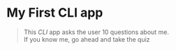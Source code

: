 **My First CLI app**
====

>This _CLI_ app asks the user 10 questions about me.  
>If you know me, go ahead and take the quiz
